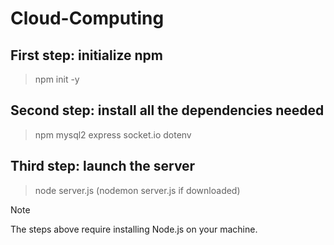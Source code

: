 # Cloud-Computing

## First step: initialize npm

> npm init -y

## Second step: install all the dependencies needed

> npm mysql2 express socket.io dotenv

## Third step: launch the server

> node server.js (nodemon server.js if downloaded)

> [!NOTE]
> The steps above require installing Node.js on your machine.
